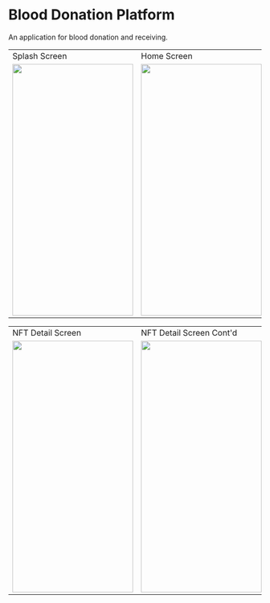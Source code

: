 # Blood Donation Platform
An application for blood donation and receiving.

<table>
  <tr>
    <td>Splash Screen</td>
    <td>Home Screen</td>
    <td>Home Screen Cont'd</td>
  </tr>
  <tr>
    <td>
      <img src="![1](https://github.com/user-attachments/assets/7a7723a0-1611-4545-ae3e-531f20169a1a)" width="240" height="500">
    </td>
    <td>
      <img src="![2](https://github.com/user-attachments/assets/8fb3b469-91ef-4fe9-bbe5-f1a63358eb06)" width="240" height="500">
    </td>
    <td>
      <img src="![3](https://github.com/user-attachments/assets/473e4855-f5ed-4129-8d88-619e94f1dbb4)" width="240" height="500">
    </td>
  </tr>
  </table>
  <table>
  <tr>
    <td>NFT Detail Screen</td>
    <td>NFT Detail Screen Cont'd</td>
    <td>Another NFT Detail Screen</td>
  </tr>
  <tr>
    <td>
      <img src="https://user-images.githubusercontent.com/98726035/221183265-af48192f-6bdb-4aca-bc0e-4b7626043b36.png" width="240" height="500">
    </td>
    <td>
      <img src="https://user-images.githubusercontent.com/98726035/221183284-03ebeace-cc3b-4bcc-a64c-28140cf734d2.png" width="240" height="500">
    </td>
    <td>
      <img src="https://user-images.githubusercontent.com/98726035/221183301-ee9c6e69-d07a-4a7a-aa34-8577c278b6f1.png" width="240" height="500">
    </td>
  </tr>
  </table>



